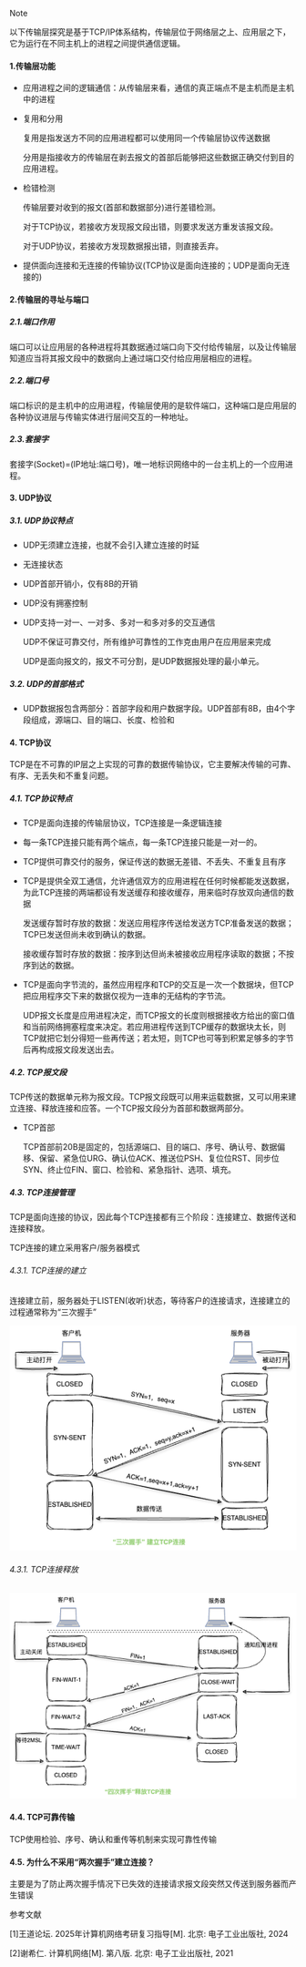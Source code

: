 > [!NOTE]
>
> 以下传输层探究是基于TCP/IP体系结构，传输层位于网络层之上、应用层之下，它为运行在不同主机上的进程之间提供通信逻辑。

#### 1.传输层功能

* 应用进程之间的逻辑通信：从传输层来看，通信的真正端点不是主机而是主机中的进程

* 复用和分用

  复用是指发送方不同的应用进程都可以使用同一个传输层协议传送数据

  分用是指接收方的传输层在剥去报文的首部后能够把这些数据正确交付到目的应用进程。

* 检错检测

  传输层要对收到的报文(首部和数据部分)进行差错检测。

  对于TCP协议，若接收方发现报文段出错，则要求发送方重发该报文段。

  对于UDP协议，若接收方发现数据报出错，则直接丢弃。

* 提供面向连接和无连接的传输协议(TCP协议是面向连接的；UDP是面向无连接的)

#### 2.传输层的寻址与端口

#####  2.1.端口作用

  端口可以让应用层的各种进程将其数据通过端口向下交付给传输层，以及让传输层知道应当将其报文段中的数据向上通过端口交付给应用层相应的进程。

#####  2.2.端口号

  端口标识的是主机中的应用进程，传输层使用的是软件端口，这种端口是应用层的各种协议进层与传输实体进行层间交互的一种地址。

#####  2.3.套接字

  套接字(Socket)=(IP地址:端口号)，唯一地标识网络中的一台主机上的一个应用进程。

#### 3. UDP协议

#####  3.1. UDP协议特点

* UDP无须建立连接，也就不会引入建立连接的时延

* 无连接状态

* UDP首部开销小，仅有8B的开销

* UDP没有拥塞控制

* UDP支持一对一、一对多、多对一和多对多的交互通信

  UDP不保证可靠交付，所有维护可靠性的工作克由用户在应用层来完成

  UDP是面向报文的，报文不可分割，是UDP数据报处理的最小单元。

#####  3.2. UDP的首部格式

* UDP数据报包含两部分：首部字段和用户数据字段。UDP首部有8B，由4个字段组成，源端口、目的端口、长度、检验和

#### 4. TCP协议

   TCP是在不可靠的IP层之上实现的可靠的数据传输协议，它主要解决传输的可靠、有序、无丢失和不重复问题。

#####  4.1. TCP协议特点

* TCP是面向连接的传输层协议，TCP连接是一条逻辑连接

* 每一条TCP连接只能有两个端点，每一条TCP连接只能是一对一的。

* TCP提供可靠交付的服务，保证传送的数据无差错、不丢失、不重复且有序

* TCP是提供全双工通信，允许通信双方的应用进程在任何时候都能发送数据，为此TCP连接的两端都设有发送缓存和接收缓存，用来临时存放双向通信的数据

  发送缓存暂时存放的数据：发送应用程序传送给发送方TCP准备发送的数据；TCP已发送但尚未收到确认的数据。

  接收缓存暂时存放的数据：按序到达但尚未被接收应用程序读取的数据；不按序到达的数据。

* TCP是面向字节流的，虽然应用程序和TCP的交互是一次一个数据块，但TCP把应用程序交下来的数据仅视为一连串的无结构的字节流。

  UDP报文长度是应用进程决定，而TCP报文的长度则根据接收方给出的窗口值和当前网络拥塞程度来决定。若应用进程传送到TCP缓存的数据块太长，则TCP就把它划分得短一些再传送；若太短，则TCP也可等到积累足够多的字节后再构成报文段发送出去。

##### 4.2. TCP报文段

  TCP传送的数据单元称为报文段。TCP报文段既可以用来运载数据，又可以用来建立连接、释放连接和应答。一个TCP报文段分为首部和数据两部分。

* TCP首部

  TCP首部前20B是固定的，包括源端口、目的端口、序号、确认号、数据偏移、保留、紧急位URG、确认位ACK、推送位PSH、复位位RST、同步位SYN、终止位FIN、窗口、检验和、紧急指针、选项、填充。

##### 4.3. TCP连接管理

  TCP是面向连接的协议，因此每个TCP连接都有三个阶段：连接建立、数据传送和连接释放。

  TCP连接的建立采用客户/服务器模式

  ###### 4.3.1. TCP连接的建立

  连接建立前，服务器处于LISTEN(收听)状态，等待客户的连接请求，连接建立的过程通常称为“三次握手”

<p align='middle'><img src='./images/三次握手.png'/></p>



###### 4.3.1. TCP连接释放



<p align='middle'><img src='./images/四次挥手.png'/></p>



#### 4.4. TCP可靠传输

 TCP使用检验、序号、确认和重传等机制来实现可靠性传输

#### 4.5. 为什么不采用“两次握手”建立连接？

主要是为了防止两次握手情况下已失效的连接请求报文段突然又传送到服务器而产生错误



参考文献

[1]王道论坛. 2025年计算机网络考研复习指导[M]. 北京: 电子工业出版社, 2024

[2]谢希仁. 计算机网络[M]. 第八版. 北京: 电子工业出版社, 2021